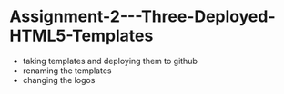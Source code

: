 # Assignment-2---Three-Deployed-HTML5-Templates
 - taking templates and deploying them to github
 - renaming the templates
 - changing the logos
 
